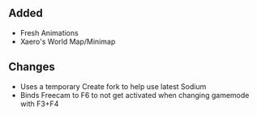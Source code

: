 ## Added
- Fresh Animations
- Xaero's World Map/Minimap

## Changes
- Uses a temporary Create fork to help use latest Sodium
- Binds Freecam to F6 to not get activated when changing gamemode with F3+F4